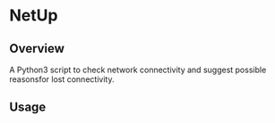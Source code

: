 # NetUp

## Overview

A Python3 script to check network connectivity and suggest possible reasonsfor lost connectivity.

## Usage